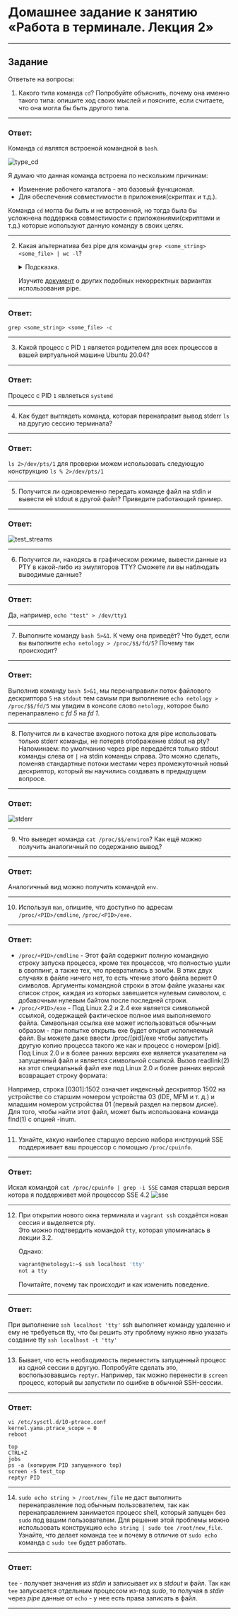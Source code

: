 # Домашнее задание к занятию «Работа в терминале. Лекция 2»

------

## Задание

Ответьте на вопросы:

1. Какого типа команда `cd`? Попробуйте объяснить, почему она именно такого типа: опишите ход своих мыслей и поясните, если считаете, что она могла бы быть другого типа.
---
### Ответ:
Команда `cd` являтся встроеной командной в `bash`.

![type_cd](assets/img/type_cd.png)

Я думаю что данная команда встроена по нескольким причинам:
* Изменение рабочего каталога - это базовый функционал.
* Для обеспечения совместимости в приложения(скриптах и т.д.).

Команда `cd` могла бы быть и не встроенной, но тогда была бы усложнена поддержка совместимости с приложениями(скриптами и т.д.) которые используют данную команду в своих целях.

---
2. Какая альтернатива без pipe для команды `grep <some_string> <some_file> | wc -l`?   

	<details>
	<summary>Подсказка.</summary>

	`man grep` поможет в ответе на этот вопрос. 

	</details>
	
	Изучите [документ](http://www.smallo.ruhr.de/award.html) о других подобных некорректных вариантах использования pipe.
---
### Ответ:
`grep <some_string> <some_file> -c`

---

3. Какой процесс с PID `1` является родителем для всех процессов в вашей виртуальной машине Ubuntu 20.04?
---
### Ответ:
Процесс с PID `1` являеться `systemd`

---
4. Как будет выглядеть команда, которая перенаправит вывод stderr `ls` на другую сессию терминала?
---
### Ответ:
`ls 2>/dev/pts/1`
для проверки можем использовать следующую конструкцию
`ls % 2>/dev/pts/1`

---
5. Получится ли одновременно передать команде файл на stdin и вывести её stdout в другой файл? Приведите работающий пример.
---
### Ответ:

![test_streams](assets/img/test_streams.png)

---

6. Получится ли, находясь в графическом режиме, вывести данные из PTY в какой-либо из эмуляторов TTY? Сможете ли вы наблюдать выводимые данные?
---
### Ответ:
Да, например,
`echo "test" > /dev/tty1`

---
7. Выполните команду `bash 5>&1`. К чему она приведёт? Что будет, если вы выполните `echo netology > /proc/$$/fd/5`? Почему так происходит?
---
### Ответ:
Выполнив команду `bash 5>&1`, мы перенаправили поток файлового дескриптора `5` на `stdout` тем самым при выполнение `echo netology > /proc/$$/fd/5` мы увидим в консоле слово `netology`,
которое было перенаправлено с *fd 5* на *fd 1*.

---
8. Получится ли в качестве входного потока для pipe использовать только stderr команды, не потеряв отображение stdout на pty?  
	Напоминаем: по умолчанию через pipe передаётся только stdout команды слева от `|` на stdin команды справа.
Это можно сделать, поменяв стандартные потоки местами через промежуточный новый дескриптор, который вы научились создавать в предыдущем вопросе.

---
### Ответ:
![stderr](assets/img/stderr.png)

---
9. Что выведет команда `cat /proc/$$/environ`? Как ещё можно получить аналогичный по содержанию вывод?
---
### Ответ:
Аналогичный вид можно получить командой `env`.

---
10. Используя `man`, опишите, что доступно по адресам `/proc/<PID>/cmdline`, `/proc/<PID>/exe`.
---
### Ответ:
* `/proc/<PID>/cmdline` - Этот файл содержит полную командную строку запуска процесса, кроме тех процессов, что полностью ушли в своппинг, а также тех, что превратились в зомби. В этих двух случаях в файле ничего нет, то есть чтение этого файла вернет 0 символов. Аргументы командной строки в этом файле указаны как список строк, каждая из которых завешается нулевым символом, с добавочным нулевым байтом после последней строки.
* `/proc/<PID>/exe` - Под Linux 2.2 и 2.4 exe является символьной ссылкой, содержащей фактическое полное имя выполняемого файла. Символьная ссылка exe может использоваться обычным образом - при попытке открыть exe будет открыт исполняемый файл. Вы можете даже ввести /proc/[pid]/exe чтобы запустить другую копию процесса такого же как и процесс с номером [pid].
Под Linux 2.0 и в более ранних версиях exe является указателем на запущенный файл и является символьной ссылкой. Вызов readlink(2) на этот специальный файл exe под Linux 2.0 и более ранних версий возвращает строку формата:

[device]:inode

Например, строка [0301]:1502 означает индексный дескриптор 1502 на устройстве со старшим номером устройства 03 (IDE, MFM и т. д.) и младшим номером устройства 01 (первый раздел на первом диске).
Для того, чтобы найти этот файл, может быть использована команда find(1) с опцией -inum.

---
11. Узнайте, какую наиболее старшую версию набора инструкций SSE поддерживает ваш процессор с помощью `/proc/cpuinfo`.
---
### Ответ:
Искал командой `cat /proc/cpuinfo | grep -i SSE`
самая старшая версия котора я поддерживет мой процессор SSE 4.2
![sse](assets/img/sse.png)

---
12. При открытии нового окна терминала и `vagrant ssh` создаётся новая сессия и выделяется pty.  
	Это можно подтвердить командой `tty`, которая упоминалась в лекции 3.2.  
	
	Однако:

    ```bash
	vagrant@netology1:~$ ssh localhost 'tty'
	not a tty
    ```

	Почитайте, почему так происходит и как изменить поведение.
---
### Ответ:
При выполнение `ssh localhost 'tty'` ssh выполняет команду удаленно и ему не требуеться tty, что бы решить эту проблему нужно явно указать создание tty `ssh localhost -t 'tty'`

---
13. Бывает, что есть необходимость переместить запущенный процесс из одной сессии в другую. Попробуйте сделать это, воспользовавшись `reptyr`. Например, так можно перенести в `screen` процесс, который вы запустили по ошибке в обычной SSH-сессии.
---
### Ответ:
```
vi /etc/sysctl.d/10-ptrace.conf
kernel.yama.ptrace_scope = 0
reboot

top
CTRL+Z
jobs
ps -a (копируем PID запущенного top)
screen -S test_top
reptyr PID
```
---
14. `sudo echo string > /root/new_file` не даст выполнить перенаправление под обычным пользователем, так как перенаправлением занимается процесс shell, который запущен без `sudo` под вашим пользователем. Для решения этой проблемы можно использовать конструкцию `echo string | sudo tee /root/new_file`. Узнайте, что делает команда `tee` и почему в отличие от `sudo echo` команда с `sudo tee` будет работать.
---
### Ответ:
`tee` - получает значения из *stdin* и записывает их в *stdout* и файл. Так как `tee` запускается отдельным процессом из-под *sudo*, то получая в *stdin* через *pipe* данные от `echo` - у нее есть права записать в файл.

----